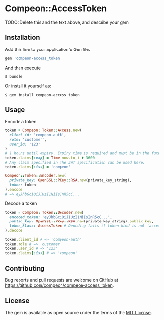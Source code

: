 # Compeon::AccessToken

TODO: Delete this and the text above, and describe your gem

## Installation

Add this line to your application's Gemfile:

```ruby
gem 'compeon-access_token'
```

And then execute:

    $ bundle

Or install it yourself as:

    $ gem install compeon-access_token

## Usage

Encode a token

```ruby
token = Compeon::Token::Access.new(
  client_id: 'compeon-auth',
  role: 'customer',
  user_id: '123'
)
# 1 hours until expiry. Expiry time is required and must be in the future.
token.claims[:exp] = Time.now.to_i + 3600
# Any claim specified in the JWT specification can be used here.
token.claims[:iss] = 'compeon'

Compeon::Token::Encoder.new(
  private_key: OpenSSL::PKey::RSA.new(private_key_string),
  token: token
).encode
# => eyJhbGciOiJIUzI1NiIsInR5cC...
```

Decode a token

```ruby
token = Compeon::Token::Decoder.new(
  encoded_token: 'eyJhbGciOiJIUzI1NiIsInR5cC...',
  public_key: OpenSSL::PKey::RSA.new(private_key_string).public_key,
  token_klass: AccessToken # Deocding fails if token kind is not `access`
).decode

token.client_id # => 'compeon-auth'
token.role # => 'customer'
token.user_id # => '123'
token.claims[:iss] # => 'compeon'
```

## Contributing

Bug reports and pull requests are welcome on GitHub at https://github.com/compeon/compeon-access_token.

## License

The gem is available as open source under the terms of the [MIT License](https://opensource.org/licenses/MIT).
